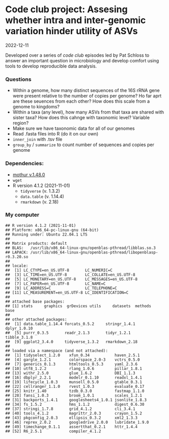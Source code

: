Code club project: Assesing whether intra and inter-genomic variation
hinder utility of ASVs
================
2022-12-11

Developed over a series of *code club* episodes led by Pat Schloss to
answer an important question in microbiology and develop comfort using
tools to develop reproducible data analysis.

### Questions

- Within a genome, how many distinct sequences of the 16S rRNA gene were
  present relative to the number of copies per genome? Ho far aprt are
  these seuences from each other? How does this scale from a genome to
  kingdoms?
- Within a taxa (any level), how many ASVs from that taxa are shared
  with sister taxa? How does this cahnge with taxonomic level? Variable
  region?
- Make sure we have taxonomic data for all of our genomes
- Read .fasta files into R (do it on our own)
- `inner_join` with .tsv file
- `group_by` / `summarize` to count number of sequences and copies per
  genome

### Dependencies:

- [mothur
  v.1.48.0](https://github.com/mothur/mothur/releases/tag/v1.48.0)
- `wget`
- R version 4.1.2 (2021-11-01)
  - `tidyverse` (v. 1.3.2)
  - `data.table` (v. 1.14.4)
  - `rmarkdown` (v. 2.18)

### My computer

    ## R version 4.1.2 (2021-11-01)
    ## Platform: x86_64-pc-linux-gnu (64-bit)
    ## Running under: Ubuntu 22.04.1 LTS
    ## 
    ## Matrix products: default
    ## BLAS:   /usr/lib/x86_64-linux-gnu/openblas-pthread/libblas.so.3
    ## LAPACK: /usr/lib/x86_64-linux-gnu/openblas-pthread/libopenblasp-r0.3.20.so
    ## 
    ## locale:
    ##  [1] LC_CTYPE=en_US.UTF-8       LC_NUMERIC=C              
    ##  [3] LC_TIME=en_US.UTF-8        LC_COLLATE=en_US.UTF-8    
    ##  [5] LC_MONETARY=en_US.UTF-8    LC_MESSAGES=en_US.UTF-8   
    ##  [7] LC_PAPER=en_US.UTF-8       LC_NAME=C                 
    ##  [9] LC_ADDRESS=C               LC_TELEPHONE=C            
    ## [11] LC_MEASUREMENT=en_US.UTF-8 LC_IDENTIFICATION=C       
    ## 
    ## attached base packages:
    ## [1] stats     graphics  grDevices utils     datasets  methods   base     
    ## 
    ## other attached packages:
    ##  [1] data.table_1.14.4 forcats_0.5.2     stringr_1.4.1     dplyr_1.0.10     
    ##  [5] purrr_0.3.5       readr_2.1.3       tidyr_1.2.1       tibble_3.1.8     
    ##  [9] ggplot2_3.4.0     tidyverse_1.3.2   rmarkdown_2.18   
    ## 
    ## loaded via a namespace (and not attached):
    ##  [1] tidyselect_1.2.0    xfun_0.34           haven_2.5.1        
    ##  [4] gargle_1.2.1        colorspace_2.0-3    vctrs_0.5.0        
    ##  [7] generics_0.1.3      htmltools_0.5.3     yaml_2.3.6         
    ## [10] utf8_1.2.2          rlang_1.0.6         pillar_1.8.1       
    ## [13] withr_2.5.0         glue_1.6.2          DBI_1.1.3          
    ## [16] dbplyr_2.2.1        modelr_0.1.10       readxl_1.4.1       
    ## [19] lifecycle_1.0.3     munsell_0.5.0       gtable_0.3.1       
    ## [22] cellranger_1.1.0    rvest_1.0.3         evaluate_0.17      
    ## [25] knitr_1.40          tzdb_0.3.0          fastmap_1.1.0      
    ## [28] fansi_1.0.3         broom_1.0.1         scales_1.2.1       
    ## [31] backports_1.4.1     googlesheets4_1.0.1 jsonlite_1.8.3     
    ## [34] fs_1.5.2            hms_1.1.2           digest_0.6.30      
    ## [37] stringi_1.7.8       grid_4.1.2          cli_3.4.1          
    ## [40] tools_4.1.2         magrittr_2.0.3      crayon_1.5.2       
    ## [43] pkgconfig_2.0.3     ellipsis_0.3.2      xml2_1.3.3         
    ## [46] reprex_2.0.2        googledrive_2.0.0   lubridate_1.9.0    
    ## [49] timechange_0.1.1    assertthat_0.2.1    httr_1.4.4         
    ## [52] R6_2.5.1            compiler_4.1.2
